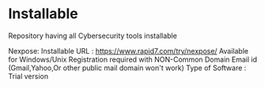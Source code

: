 # Installable
Repository having all Cybersecurity tools installable

Nexpose:
Installable URL : https://www.rapid7.com/try/nexpose/ 
Available for Windows/Unix
Registration required with NON-Common Domain Email id (Gmail,Yahoo,Or other public mail domain won't work)
Type of Software : Trial version 





